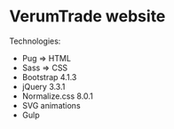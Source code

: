# VerumTrade website

Technologies:
- Pug => HTML
- Sass => CSS
- Bootstrap 4.1.3
- jQuery 3.3.1
- Normalize.css 8.0.1
- SVG animations
- Gulp